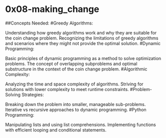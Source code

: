 # 0x08-making_change

##Concepts Needed:
#Greedy Algorithms:

Understanding how greedy algorithms work and why they are suitable for the coin change problem.
Recognizing the limitations of greedy algorithms and scenarios where they might not provide the optimal solution.
#Dynamic Programming:

Basic principles of dynamic programming as a method to solve optimization problems.
The concept of overlapping subproblems and optimal substructure in the context of the coin change problem.
#Algorithmic Complexity:

Analyzing the time and space complexity of algorithms.
Striving for solutions with lower complexity to meet runtime constraints.
#Problem-Solving Strategies:

Breaking down the problem into smaller, manageable sub-problems.
Iterative vs recursive approaches to dynamic programming.
#Python Programming:

Manipulating lists and using list comprehensions.
Implementing functions with efficient looping and conditional statements.
